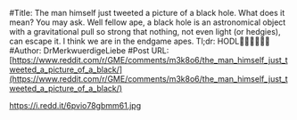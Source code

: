 #Title: The man himself just tweeted a picture of a black hole. What does it mean? You may ask. Well fellow ape, a black hole is an astronomical object with a gravitational pull so strong that nothing, not even light (or hedgies), can escape it. I think we are in the endgame apes. Tl;dr: HODL🙌🏼💎🚀🚀🚀
#Author: DrMerkwuerdigeLiebe
#Post URL: [https://www.reddit.com/r/GME/comments/m3k8o6/the_man_himself_just_tweeted_a_picture_of_a_black/](https://www.reddit.com/r/GME/comments/m3k8o6/the_man_himself_just_tweeted_a_picture_of_a_black/)


https://i.redd.it/6pvio78gbmm61.jpg